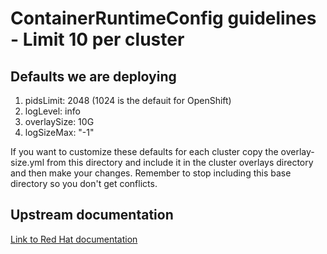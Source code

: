 # ContainerRuntimeConfig guidelines - Limit 10 per cluster

## Defaults we are deploying

1. pidsLimit: 2048 (1024 is the defauit for OpenShift)
2. logLevel: info
3. overlaySize: 10G
4. logSizeMax: "-1"

If you want to customize these defaults for each cluster copy the overlay-size.yml from this directory and include it in the cluster overlays directory and then make your changes. Remember to stop including this base directory so you don't get conflicts.

## Upstream documentation

[Link to Red Hat documentation](https://docs.openshift.com/container-platform/4.8/post_installation_configuration/machine-configuration-tasks.html)
